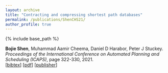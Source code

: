 ```yaml
---
layout: archive
title: "Contracting and compressing shortest path databases"
permalink: /publications/ShenCHS21/
author_profile: true
---
```


{% include base_path %}

**Bojie Shen**, Muhammad Aamir Cheema, Daniel D Harabor, Peter J Stuckey.                    
<i>Proceedings of the International Conference on Automated Planning and Scheduling (ICAPS)</i>, page 322-330, 2021.   
[<a href="javascript:void(0)" onclick="(function(target, id) { if ($('#' + id).css('display') == 'block') { $('#' + id).hide('fast'); $(target).text('bibtex') } else { $('#' + id).show('fast'); $(target).text('bibtex▲') } })(this, 'bibtex-ShenCHS21');">bibtex</a>]
[[pdf](https://bshen95.github.io/bojieshen.me/files/ShenCHS21.pdf)]
[[publisher](https://ojs.aaai.org/index.php/ICAPS/article/view/15977)]
<div id="bibtex-ShenCHS21" style="display:none">
<pre>@inproceedings{DBLP:conf/aips/ShenCHS21,
  author       = {Bojie Shen and
                  Muhammad Aamir Cheema and
                  Daniel Damir Harabor and
                  Peter J. Stuckey},
  editor       = {Susanne Biundo and
                  Minh Do and
                  Robert Goldman and
                  Michael Katz and
                  Qiang Yang and
                  Hankz Hankui Zhuo},
  title        = {Contracting and Compressing Shortest Path Databases},
  booktitle    = {Proceedings of the Thirty-First International Conference on Automated
                  Planning and Scheduling, {ICAPS} 2021, Guangzhou, China (virtual),
                  August 2-13, 2021},
  pages        = {322--330},
  publisher    = {AAAI Press},
  year         = {2021},
  url          = {https://ojs.aaai.org/index.php/ICAPS/article/view/15977},
  timestamp    = {Mon, 05 Feb 2024 20:32:11 +0100},
  biburl       = {https://dblp.org/rec/conf/aips/ShenCHS21.bib},
  bibsource    = {dblp computer science bibliography, https://dblp.org}
}
</pre></div> 
